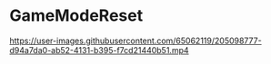 # GameModeReset

https://user-images.githubusercontent.com/65062119/205098777-d94a7da0-ab52-4131-b395-f7cd21440b51.mp4
